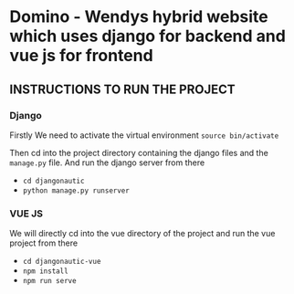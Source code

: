 # Domino - Wendys hybrid website which uses django for backend and vue js for frontend


## INSTRUCTIONS TO RUN THE PROJECT


### Django 
  
   Firstly We need to activate the virtual environment 
  `source bin/activate`
  
  Then cd into the project directory containing the django files and the `manage.py` file. 
  And run the django server from there
  
  
  - `cd djangonautic`
  - `python manage.py runserver`

### VUE JS

   We will directly cd into the vue directory of the project and run the vue project from there
   
   
   - `cd djangonautic-vue`
   - `npm install`
   - `npm run serve`
